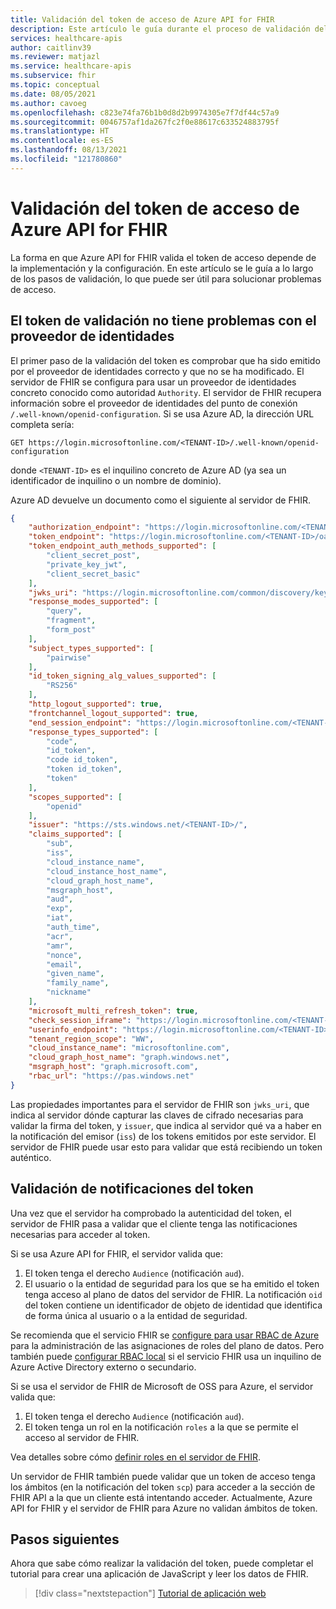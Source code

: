 ```yaml
---
title: Validación del token de acceso de Azure API for FHIR
description: Este artículo le guía durante el proceso de validación del token y ofrece sugerencias sobre cómo solucionar problemas de acceso
services: healthcare-apis
author: caitlinv39
ms.reviewer: matjazl
ms.service: healthcare-apis
ms.subservice: fhir
ms.topic: conceptual
ms.date: 08/05/2021
ms.author: cavoeg
ms.openlocfilehash: c823e74fa76b1b0d8d2b9974305e7f7df44c57a9
ms.sourcegitcommit: 0046757af1da267fc2f0e88617c633524883795f
ms.translationtype: HT
ms.contentlocale: es-ES
ms.lasthandoff: 08/13/2021
ms.locfileid: "121780860"
---
```

# <a name="azure-api-for-fhir-access-token-validation"></a>Validación del token de acceso de Azure API for FHIR

La forma en que Azure API for FHIR valida el token de acceso depende de la implementación y la configuración. En este artículo se le guía a lo largo de los pasos de validación, lo que puede ser útil para solucionar problemas de acceso.

## <a name="validate-token-has-no-issues-with-identity-provider"></a>El token de validación no tiene problemas con el proveedor de identidades

El primer paso de la validación del token es comprobar que ha sido emitido por el proveedor de identidades correcto y que no se ha modificado. El servidor de FHIR se configura para usar un proveedor de identidades concreto conocido como autoridad `Authority`. El servidor de FHIR recupera información sobre el proveedor de identidades del punto de conexión `/.well-known/openid-configuration`. Si se usa Azure AD, la dirección URL completa sería:

```
GET https://login.microsoftonline.com/<TENANT-ID>/.well-known/openid-configuration
```

donde `<TENANT-ID>` es el inquilino concreto de Azure AD (ya sea un identificador de inquilino o un nombre de dominio).

Azure AD devuelve un documento como el siguiente al servidor de FHIR.

```json
{
    "authorization_endpoint": "https://login.microsoftonline.com/<TENANT-ID>/oauth2/authorize",
    "token_endpoint": "https://login.microsoftonline.com/<TENANT-ID>/oauth2/token",
    "token_endpoint_auth_methods_supported": [
        "client_secret_post",
        "private_key_jwt",
        "client_secret_basic"
    ],
    "jwks_uri": "https://login.microsoftonline.com/common/discovery/keys",
    "response_modes_supported": [
        "query",
        "fragment",
        "form_post"
    ],
    "subject_types_supported": [
        "pairwise"
    ],
    "id_token_signing_alg_values_supported": [
        "RS256"
    ],
    "http_logout_supported": true,
    "frontchannel_logout_supported": true,
    "end_session_endpoint": "https://login.microsoftonline.com/<TENANT-ID>/oauth2/logout",
    "response_types_supported": [
        "code",
        "id_token",
        "code id_token",
        "token id_token",
        "token"
    ],
    "scopes_supported": [
        "openid"
    ],
    "issuer": "https://sts.windows.net/<TENANT-ID>/",
    "claims_supported": [
        "sub",
        "iss",
        "cloud_instance_name",
        "cloud_instance_host_name",
        "cloud_graph_host_name",
        "msgraph_host",
        "aud",
        "exp",
        "iat",
        "auth_time",
        "acr",
        "amr",
        "nonce",
        "email",
        "given_name",
        "family_name",
        "nickname"
    ],
    "microsoft_multi_refresh_token": true,
    "check_session_iframe": "https://login.microsoftonline.com/<TENANT-ID>/oauth2/checksession",
    "userinfo_endpoint": "https://login.microsoftonline.com/<TENANT-ID>/openid/userinfo",
    "tenant_region_scope": "WW",
    "cloud_instance_name": "microsoftonline.com",
    "cloud_graph_host_name": "graph.windows.net",
    "msgraph_host": "graph.microsoft.com",
    "rbac_url": "https://pas.windows.net"
}
``` 
Las propiedades importantes para el servidor de FHIR son `jwks_uri`, que indica al servidor dónde capturar las claves de cifrado necesarias para validar la firma del token, y `issuer`, que indica al servidor qué va a haber en la notificación del emisor (`iss`) de los tokens emitidos por este servidor. El servidor de FHIR puede usar esto para validar que está recibiendo un token auténtico.

## <a name="validate-claims-of-the-token"></a>Validación de notificaciones del token

Una vez que el servidor ha comprobado la autenticidad del token, el servidor de FHIR pasa a validar que el cliente tenga las notificaciones necesarias para acceder al token.

Si se usa Azure API for FHIR, el servidor valida que:

1. El token tenga el derecho `Audience` (notificación `aud`).
1. El usuario o la entidad de seguridad para los que se ha emitido el token tenga acceso al plano de datos del servidor de FHIR. La notificación `oid` del token contiene un identificador de objeto de identidad que identifica de forma única al usuario o a la entidad de seguridad.

Se recomienda que el servicio FHIR se [configure para usar RBAC de Azure](configure-azure-rbac.md) para la administración de las asignaciones de roles del plano de datos. Pero también puede [configurar RBAC local](configure-local-rbac.md) si el servicio FHIR usa un inquilino de Azure Active Directory externo o secundario. 

Si se usa el servidor de FHIR de Microsoft de OSS para Azure, el servidor valida que:

1. El token tenga el derecho `Audience` (notificación `aud`).
1. El token tenga un rol en la notificación `roles` a la que se permite el acceso al servidor de FHIR.

Vea detalles sobre cómo [definir roles en el servidor de FHIR](https://github.com/microsoft/fhir-server/blob/master/docs/Roles.md).

Un servidor de FHIR también puede validar que un token de acceso tenga los ámbitos (en la notificación del token `scp`) para acceder a la sección de FHIR API a la que un cliente está intentando acceder. Actualmente, Azure API for FHIR y el servidor de FHIR para Azure no validan ámbitos de token.

## <a name="next-steps"></a>Pasos siguientes
Ahora que sabe cómo realizar la validación del token, puede completar el tutorial para crear una aplicación de JavaScript y leer los datos de FHIR.

>[!div class="nextstepaction"]
>[Tutorial de aplicación web](tutorial-web-app-fhir-server.md)